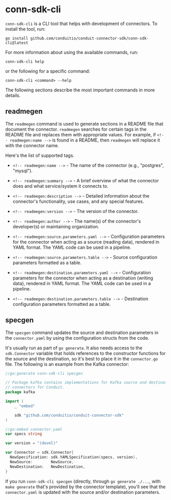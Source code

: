 # conn-sdk-cli

`conn-sdk-cli` is a CLI tool that helps with development of connectors. To
install the tool, run:

```shell
go install github.com/conduitio/conduit-connector-sdk/conn-sdk-cli@latest
```

For more information about using the available commands, run:

```shell
conn-sdk-cli help
```

or the following for a specific command:

```shell
conn-sdk-cli <command> --help
```

The following sections describe the most important commands in more details.

## readmegen

The `readmegen` command is used to generate sections in a README file that
document the connector. `readmegen` searches for certain tags in the README file
and replaces them with appropriate values. For example, if
`<!-- readmegen:name -->` is found in a README, then `readmegen` will replace it
with the connector name.

Here's the list of supported tags.

* `<!-- readmegen:name -->` - The name of the connector (e.g., "postgres", "mysql").

* `<!-- readmegen:summary -->` - A brief overview of what the connector does and
  what service/system it connects to.

* `<!-- readmegen:description -->` - Detailed information about the connector's
  functionality, use cases, and any special features.

* `<!-- readmegen:version -->` - The version of the connector.

* `<!-- readmegen:author -->` - The name(s) of the connector's developer(s) or
  maintaining organization.

* `<!-- readmegen:source.parameters.yaml -->` - Configuration parameters for the
  connector when acting as a source (reading data), rendered in YAML format. The
  YAML code can be used in a pipeline.

* `<!-- readmegen:source.parameters.table -->` - Source configuration parameters
  formatted as a table.

* `<!-- readmegen:destination.parameters.yaml -->` - Configuration parameters
  for the connector when acting as a destination (writing data), rendered in
  YAML format. The YAML code can be used in a pipeline.

* `<!-- readmegen:destination.parameters.table -->` - Destination configuration
  parameters formatted as a table.

## specgen

The `specgen` command updates the source and destination parameters in the
`connector.yaml` by using the configuration structs from the code. 

It's usually run as part of `go generate`. It also needs access to the
`sdk.Connector` variable that holds references to the constructor functions for
the source and the destination, so it's best to place it in the `connector.go`
file. The following is an example from the Kafka connector:

```go
//go:generate conn-sdk-cli specgen

// Package kafka contains implementations for Kafka source and destination
// connectors for Conduit.
package kafka

import (
	_ "embed"

	sdk "github.com/conduitio/conduit-connector-sdk"
)

//go:embed connector.yaml
var specs string

var version = "(devel)"

var Connector = sdk.Connector{
  NewSpecification: sdk.YAMLSpecification(specs, version),
  NewSource:        NewSource,
  NewDestination:   NewDestination,
}
```

If you run `conn-sdk-cli specgen` (directly, through `go generate ./...`, with
`make generate` that's provided by the connector template), you'll see that the
`connector.yaml` is updated with the source and/or destination parameters.
